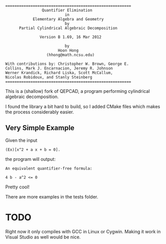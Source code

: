 	=======================================================
	                Quantifier Elimination
	                          in
	            Elementary Algebra and Geometry
	                          by
	      Partial Cylindrical Algebraic Decomposition

	               Version B 1.69, 16 Mar 2012

	                          by
	                       Hoon Hong
	                  (hhong@math.ncsu.edu)

	With contributions by: Christopher W. Brown, George E.
	Collins, Mark J. Encarnacion, Jeremy R. Johnson
	Werner Krandick, Richard Liska, Scott McCallum,
	Nicolas Robidoux, and Stanly Steinberg
	=======================================================

This is a (shallow) fork of QEPCAD, a program performing cylindrical algebraic decomposition.

I found the library a bit hard to build, so I added CMake files which makes the process considerably easier.

Very Simple Example
-------------------

Given the input

    (Ex)[x^2 + a x + b = 0].

the program will output:

    An equivalent quantifier-free formula:

	4 b - a^2 <= 0

Pretty cool!

There are more examples in the tests folder.

TODO
====
Right now it only compiles with GCC in Linux or Cygwin. Making it work in Visual Studio as well would be nice.
